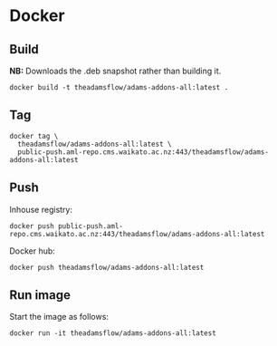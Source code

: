 # Docker

## Build

**NB:** Downloads the .deb snapshot rather than building it. 

```
docker build -t theadamsflow/adams-addons-all:latest .
```

## Tag

```
docker tag \
  theadamsflow/adams-addons-all:latest \
  public-push.aml-repo.cms.waikato.ac.nz:443/theadamsflow/adams-addons-all:latest
```

## Push

Inhouse registry:

```
docker push public-push.aml-repo.cms.waikato.ac.nz:443/theadamsflow/adams-addons-all:latest
```

Docker hub:

```
docker push theadamsflow/adams-addons-all:latest
```


## Run image

Start the image as follows:

```
docker run -it theadamsflow/adams-addons-all:latest 
```
